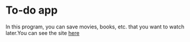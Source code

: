 # To-do app
In this program, you can save movies, books, etc. that you want to watch later.You can see the site [here](docs/CONTRIBUTING.md)
